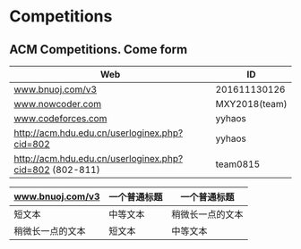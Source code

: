# Competitions
## ACM Competitions. Come form 


| Web	| ID |
| ------ | ------ |
| www.bnuoj.com/v3	| 201611130126 |
| www.nowcoder.com	| MXY2018(team) |
| www.codeforces.com | yyhaos |
| http://acm.hdu.edu.cn/userloginex.php?cid=802 | yyhaos |
| http://acm.hdu.edu.cn/userloginex.php?cid=802 (802-811)  | team0815 |


| www.bnuoj.com/v3 | 一个普通标题 | 一个普通标题 |
| ------ | ------ | ------ |
| 短文本 | 中等文本 | 稍微长一点的文本 |
| 稍微长一点的文本 | 短文本 | 中等文本 |
